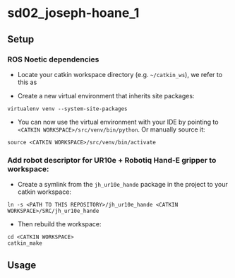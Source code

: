 # sd02_joseph-hoane_1

## Setup

### ROS Noetic dependencies
- Locate your catkin workspace directory (e.g. `~/catkin_ws`), we refer to this as <CATKIN WORKSPACE>

- Create a new virtual environment that inherits site packages:
```
virtualenv venv --system-site-packages
```
- You can now use the virtual environment with your IDE by pointing to `<CATKIN WORKSPACE>/src/venv/bin/python`. Or manually source it:
```
source <CATKIN WORKSPACE>/src/venv/bin/activate
```

### Add robot descriptor for UR10e + Robotiq Hand-E gripper to workspace:
- Create a symlink from the `jh_ur10e_hande` package in the project to your catkin workspace:
```
ln -s <PATH TO THIS REPOSITORY>/jh_ur10e_hande <CATKIN WORKSPACE>/SRC/jh_ur10e_hande
```

- Then rebuild the workspace:
```
cd <CATKIN WORKSPACE>
catkin_make
```


## Usage

###